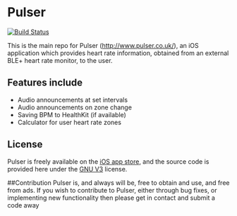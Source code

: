 # Pulser

[![Build Status](https://travis-ci.org/david-mcqueen/Pulser.svg?branch=master)](https://travis-ci.org/david-mcqueen/Pulser)


This is the main repo for Pulser (http://www.pulser.co.uk/), an iOS application which provides heart rate information, obtained from an external BLE+ heart rate monitor, to the user.

## Features include
* Audio announcements at set intervals
* Audio announcements on zone change
* Saving BPM to HealthKit (if available)
* Calculator for user heart rate zones


## License
Pulser is freely available on the [iOS app store](https://itunes.apple.com/us/app/pulser-hear-your-heart/id981645997?ls=1&mt=8), and the source code is provided here under the [GNU V3](http://choosealicense.com/licenses/gpl-3.0/) license.

##Contribution
Pulser is, and always will be, free to obtain and use, and free from ads. If you wish to contribute to Pulser, either through bug fixes, or implementing new functionality then please get in contact and submit a code away
